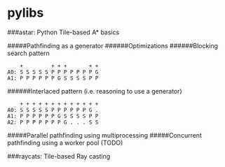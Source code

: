 # pylibs

###astar: Python Tile-based A* basics

#####Pathfinding as a generator
######Optimizations
######Blocking search pattern 
```
    +         + + +       + +
A0: S S S S S P P P P P P P G
A1: P P P P P P G S S S S P P
```
######Interlaced pattern 
(i.e. reasoning to use a generator)
```
    + + + + + + + + + + + + +
A0: S S S S S P P P P P P G .
A1: P P P P P P G S S S S P P
A2: P P P P P P P G . . . S S
```

#####Parallel pathfinding using multiprocessing
#####Concurrent pathfinding using a worker pool
(TODO)

###raycats: Tile-based Ray casting
